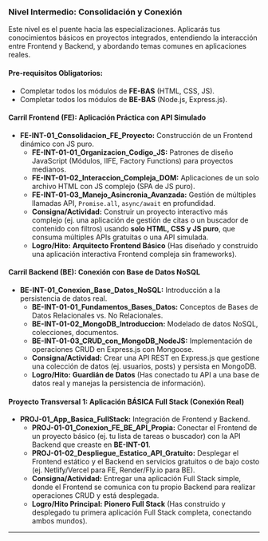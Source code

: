 ### Nivel Intermedio: Consolidación y Conexión

Este nivel es el puente hacia las especializaciones. Aplicarás tus conocimientos básicos en proyectos integrados, entendiendo la interacción entre Frontend y Backend, y abordando temas comunes en aplicaciones reales.

#### Pre-requisitos Obligatorios:
* Completar todos los módulos de **FE-BAS** (HTML, CSS, JS).
* Completar todos los módulos de **BE-BAS** (Node.js, Express.js).

#### Carril Frontend (FE): Aplicación Práctica con API Simulado

* **FE-INT-01_Consolidacion_FE_Proyecto:** Construcción de un Frontend dinámico con JS puro.
    * **FE-INT-01-01_Organizacion_Codigo_JS:** Patrones de diseño JavaScript (Módulos, IIFE, Factory Functions) para proyectos medianos.
    * **FE-INT-01-02_Interaccion_Compleja_DOM:** Aplicaciones de un solo archivo HTML con JS complejo (SPA de JS puro).
    * **FE-INT-01-03_Manejo_Asincronia_Avanzada:** Gestión de múltiples llamadas API, `Promise.all`, `async/await` en profundidad.
    * **Consigna/Actividad:** Construir un proyecto interactivo más complejo (ej. una aplicación de gestión de citas o un buscador de contenido con filtros) usando **solo HTML, CSS y JS puro**, que consuma múltiples APIs gratuitas o una API simulada.
    * **Logro/Hito:** **Arquitecto Frontend Básico** (Has diseñado y construido una aplicación interactiva Frontend compleja sin frameworks).

#### Carril Backend (BE): Conexión con Base de Datos NoSQL

* **BE-INT-01_Conexion_Base_Datos_NoSQL:** Introducción a la persistencia de datos real.
    * **BE-INT-01-01_Fundamentos_Bases_Datos:** Conceptos de Bases de Datos Relacionales vs. No Relacionales.
    * **BE-INT-01-02_MongoDB_Introduccion:** Modelado de datos NoSQL, colecciones, documentos.
    * **BE-INT-01-03_CRUD_con_MongoDB_NodeJS:** Implementación de operaciones CRUD en Express.js con Mongoose.
    * **Consigna/Actividad:** Crear una API REST en Express.js que gestione una colección de datos (ej. usuarios, posts) y persista en MongoDB.
    * **Logro/Hito:** **Guardián de Datos** (Has conectado tu API a una base de datos real y manejas la persistencia de información).

#### Proyecto Transversal 1: Aplicación BÁSICA Full Stack (Conexión Real)

* **PROJ-01_App_Basica_FullStack:** Integración de Frontend y Backend.
    * **PROJ-01-01_Conexion_FE_BE_API_Propia:** Conectar el Frontend de un proyecto básico (ej. tu lista de tareas o buscador) con la API Backend que creaste en **BE-INT-01**.
    * **PROJ-01-02_Despliegue_Estatico_API_Gratuito:** Desplegar el Frontend estático y el Backend en servicios gratuitos o de bajo costo (ej. Netlify/Vercel para FE, Render/Fly.io para BE).
    * **Consigna/Actividad:** Entregar una aplicación Full Stack simple, donde el Frontend se comunica con tu propio Backend para realizar operaciones CRUD y está desplegada.
    * **Logro/Hito Principal:** **Pionero Full Stack** (Has construido y desplegado tu primera aplicación Full Stack completa, conectando ambos mundos).

---